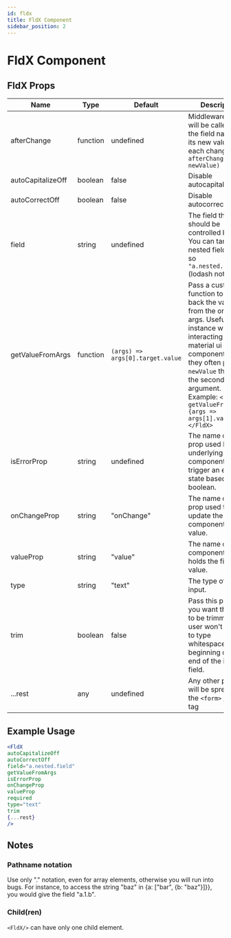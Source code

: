 ```yaml
---
id: fldx
title: FldX Component
sidebar_position: 2
---
```


# FldX Component

## FldX Props


| Name                    | Type           | Default       |  Description |
|----------               | -------------  | ------------- |  ------------- |
| afterChange             | function       | undefined     |  Middleware that will be called with the field name and its new value after each change: `afterChange(field, newValue)` |
| autoCapitalizeOff | boolean | false | Disable autocapitalize |
| autoCorrectOff | boolean | false | Disable autocorrect |
| field | string | undefined |  The field that should be controlled by frmx. You can target nested fields like so `"a.nested.field"` (lodash notation). |
| getValueFromArgs | function | `(args) => args[0].target.value` | Pass a custom function to get back the value from the onChange args. Useful for instance when interacting with material ui components as they often pass the `newValue` through the second argument. Example: `<FldX ... getValueFromArgs={args => args[1].value}>...</FldX>` |
| isErrorProp | string | undefined | The name of the prop used by the underlying component to trigger an error state based on a boolean. |
| onChangeProp | string | "onChange" | The name of the prop used to update the component with its value. |
| valueProp | string | "value" | The name of the component that holds the field's value. |
| type | string | "text" | The type of your input. |
| trim | boolean | false | Pass this prop if you want the input to be trimmed. The user won't be able to type whitespaces at the beginning or the end of the input field. |
| ...rest                 | any            | undefined     |  Any other props will be spread on to the `<form>` / `<div>` tag |

## Example Usage

```jsx
<FldX
autoCapitalizeOff
autoCorrectOff
field="a.nested.field"
getValueFromArgs
isErrorProp
onChangeProp
valueProp
required
type="text"
trim
{...rest}
/>
```

## Notes

### Pathname notation

Use only "." notation, even for array elements, otherwise you will run into bugs. For instance, to access the string "baz" in {a: ["bar", {b: "baz"}]}}, you would give the field "a.1.b".

### Child(ren)

`<FldX/>` can have only one child element.
